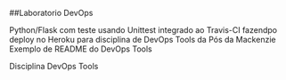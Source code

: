 ##Laboratorio DevOps

Python/Flask com teste usando Unittest integrado ao Travis-CI fazendpo deploy no Heroku para disciplina de DevOps Tools da Pós da Mackenzie
Exemplo de README do DevOps Tools

Disciplina DevOps Tools

